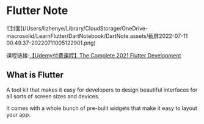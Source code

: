 # Flutter Note

![封面](/Users/lizhenye/Library/CloudStorage/OneDrive-macrosolid/LearnFlutter/DartNotebook/DartNote.assets/截屏2022-07-11 00.49.37-20220711005122901.png)

课程链接:[【Udemy付费课程】The Complete 2021 Flutter Development](https://www.bilibili.com/video/BV1ku411v71e?p=2&vd_source=67ddbc392c924ceab4554b5bc519d39a)

## What is Flutter

A tool kit that makes it easy for developers to design beautiful interfaces for all sorts of screen sizes and devices.

It comes with a whole bunch of pre-bulit widgets that make it easy to layout your app.	

